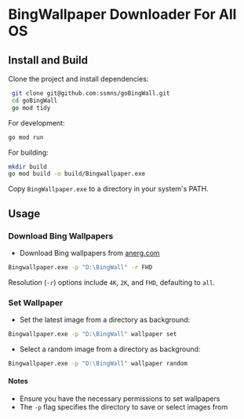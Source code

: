 
# BingWallpaper Downloader For All OS


## Install and Build

Clone the project and install dependencies:

```sh
 git clone git@github.com:ssmns/goBingWall.git
 cd goBingWall
 go mod tidy 
```

For development:

```sh
go mod run
```

For building:

```sh
mkdir build
go mod build -o build/Bingwallpaper.exe
```

Copy `BingWallpaper.exe` to a directory in your system's PATH.


## Usage

### Download Bing Wallpapers

- Download Bing wallpapers from [anerg.com](https://bingwallpaper.anerg.com:)

```sh
Bingwallpaper.exe -p "D:\BingWall" -r FHD
```

Resolution (`-r`) options include `4K`, `2K`, and `FHD`, defaulting to `all`.

### Set Wallpaper

- Set the latest image from a directory as background:

```sh
Bingwallpaper.exe -p "D:\BingWall" wallpaper set
```

- Select a random image from a directory as background:

```sh
Bingwallpaper.exe -p "D:\BingWall" wallpaper random
```

#### Notes

- Ensure you have the necessary permissions to set wallpapers
- The `-p` flag specifies the directory to save or select images from
